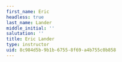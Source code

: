 ```yaml
---
first_name: Eric
headless: true
last_name: Lander
middle_initial: ''
salutation: ''
title: Eric Lander
type: instructor
uid: 8c984d5b-9b1b-6755-8f69-a4b755c0b858
---
```

